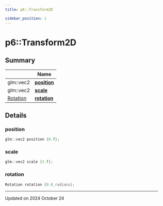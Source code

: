 ```yaml
---
title: p6::Transform2D

sidebar_position: 1
---
```


# p6::Transform2D







## Summary

|                | Name           |
| -------------- | -------------- |
| glm::vec2 | **[position](/reference/Types/transform2_d#position)**  |
| glm::vec2 | **[scale](/reference/Types/transform2_d#scale)**  |
| [Rotation](/reference/Types/angle) | **[rotation](/reference/Types/transform2_d#rotation)**  |

## Details


### position

```cpp
glm::vec2 position {0.f};
```


### scale

```cpp
glm::vec2 scale {1.f};
```


### rotation

```cpp
Rotation rotation {0.0_radians};
```


-------------------------------

Updated on 2024 October 24